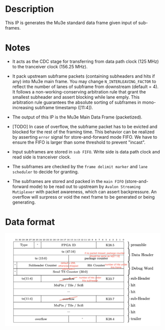 # **Description**

This IP is generates the Mu3e standard data frame given input of sub-frames.

# **Notes**

* It acts as the CDC stage for transferring from data path clock (125 MHz) to the tranceiver clock (156.25 MHz). 

* It pack upstream subframe packets (containing subheaders and hits if any) into Mu3e main frame. You may change `N_INTERLEAVING_FACTOR` to reflect the number of lanes of subframe from downstream (default = 4). It follows a non-working-conserving arbitration rule that grant the smallest subheader and assert blocking while lane emply. This arbitration rule guarantees the absolute sorting of subframes in mono-increasing subframe timestamp ([11:4]). 

* The output of this IP is the Mu3e Main Data Frame (packetized).

* [TODO] In case of overflow, the subframe packet has to be evicted and blocked for the rest of the framing time. This behavior can be realized by asserting `error` signal for store-and-forward mode FIFO. We have to ensure the FIFO is larger than some threshold to prevent "incast". 

* Input subframes are stored in `sub FIFO`. Write side is data path clock and read side is tranceiver clock. 

* The subframes are checked by the `frame delimit marker` and `lane scheduler` to decide for granting. 

* The subframes are stored and packed in the `main FIFO` (store-and-forward mode) to be read out to upstream by `Avalon Streaming Mutiplexer` with packet awareness, which can assert backpressure. An overflow will surpress or void the next frame to be generated or being generating. 

# **Data format**

![Data Frame!](./frame_mod.png "Data Frame")
